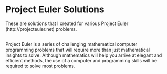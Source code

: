 <h1>Project Euler Solutions</h1>
<p>These are solutions that I created for various Project Euler (http://projecteuler.net) problems.</p>
<br />Project Euler is a series of challenging mathematical computer programming problems that will require more than just mathematical insights to solve. Although mathematics will help you arrive at elegant and efficient methods, the use of a computer and programming skills will be required to solve most problems.
